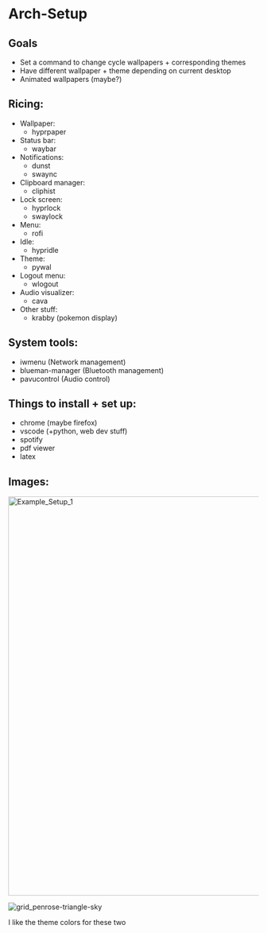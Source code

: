 # Arch-Setup

## Goals

- Set a command to change cycle wallpapers + corresponding themes
- Have different wallpaper + theme depending on current desktop
- Animated wallpapers (maybe?)

## Ricing: 

- Wallpaper:
  - hyprpaper
- Status bar:
  - waybar
- Notifications:
  - dunst
  - swaync
- Clipboard manager:
  - cliphist
- Lock screen:
  - hyprlock
  - swaylock
- Menu:
  - rofi
- Idle:
  - hypridle
- Theme:
  - pywal
- Logout menu:
  - wlogout
- Audio visualizer:
  - cava
- Other stuff:
  - krabby (pokemon display)

## System tools:

- iwmenu (Network management)
- blueman-manager (Bluetooth management)
- pavucontrol (Audio control)

## Things to install + set up:

- chrome (maybe firefox)
- vscode (+python, web dev stuff)
- spotify
- pdf viewer
- latex

## Images: 

<img width="803" alt="Example_Setup_1" src="https://github.com/user-attachments/assets/98a40c0b-867c-4e77-b922-57af6fd099c6" />

![grid_penrose-triangle-sky](https://github.com/user-attachments/assets/dac804e2-51ed-4b26-b41f-c6c758afd629)

I like the theme colors for these two



